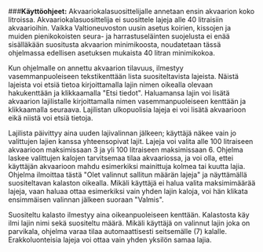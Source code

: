 ###**Käyttöohjeet:**
Akvaariokalasuosittelijalle annetaan ensin akvaarion koko litroissa. Akvaariokalasuosittelija ei suosittele lajeja alle 40 litraisiin
akvaarioihin. Vaikka Valtioneuvoston uusin asetus koirien, kissojen ja muiden pienikokoisten seura- ja harrastuseläinten suojelusta ei enää
sisälläkään suositusta akvaarion minimikoosta, noudatetaan tässä ohjelmassa edellisen asetuksen mukaista 40 litran minimikokoa.

Kun ohjelmalle on annettu akvaarion tilavuus, ilmestyy vasemmanpuoleiseen tekstikenttään lista suositeltavista lajeista. Näistä lajeista
voi etsiä tietoa kirjoittamalla lajin nimen oikealla olevaan hakukenttään ja klikkaamalla "Etsi tiedot". Haluamansa lajin voi lisätä 
akvaarion lajilistalle kirjoittamalla nimen vasemmanpuoleiseen kenttään ja klikkaamalla seuraava. Lajilistan ulkopuolisia lajeja ei voi 
lisätä akvaarioon eikä niistä voi etsiä tietoja.

Lajilista päivittyy aina uuden lajivalinnan jälkeen; käyttäjä näkee vain jo valittujen lajien kanssa yhteensopivat lajit. Lajeja voi valita
alle 100 litraiseen akvaarioon maksimissaan 3 ja yli 100 litraiseen maksimissaan 6. Ohjelma laskee valittujen kalojen tarvitsemaa tilaa
akvaariossa, ja voi olla, ettei käyttäjän akvaarioon mahdu esimerkiksi mainittuja kolmea tai kuutta lajia. Ohjelma ilmoittaa tästä
"Olet valinnut sallitun määrän lajeja" ja näyttämällä suositeltavan kalaston oikealla. Mikäli käyttäjä ei halua valita maksimimäärää lajeja,
vaan haluaa ottaa esimerkiksi vain yhden lajin kaloja, voi hän klikata ensimmäisen valinnan jälkeen suoraan "Valmis". 

Suositeltu kalasto ilmestyy aina oikeanpuoleiseen kenttään. Kalastosta käy ilmi lajin nimi sekä suositeltu määrä. Mikäli käyttäjä on valinnut
lajin joka on parvikala, ohjelma varaa tilaa automaattisesti seitsemälle (7) kalalle. Erakkoluonteisia lajeja voi ottaa vain yhden yksilön
samaa lajia.
